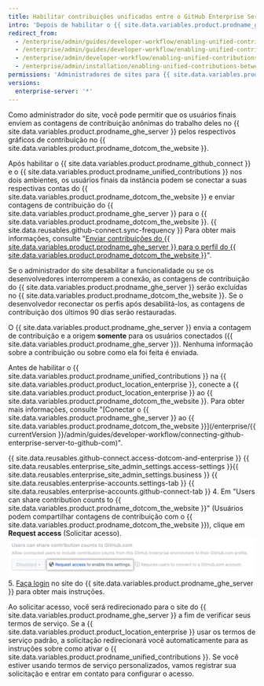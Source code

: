 ```yaml
---
title: Habilitar contribuições unificadas entre o GitHub Enterprise Server e o GitHub.com
intro: 'Depois de habilitar o {{ site.data.variables.product.prodname_github_connect }}, você pode permitir que os integrantes do {{ site.data.variables.product.prodname_ghe_cloud }} destaquem o próprio trabalho no {{ site.data.variables.product.prodname_ghe_server }} enviando as contagens de contribuição para seus respectivos perfis do {{ site.data.variables.product.prodname_dotcom_the_website }}.'
redirect_from:
  - /enterprise/admin/guides/developer-workflow/enabling-unified-contributions-between-github-enterprise-and-github-com/
  - /enterprise/admin/guides/developer-workflow/enabling-unified-contributions-between-github-enterprise-server-and-github-com/
  - /enterprise/admin/developer-workflow/enabling-unified-contributions-between-github-enterprise-server-and-githubcom/
  - /enterprise/admin/installation/enabling-unified-contributions-between-github-enterprise-server-and-githubcom
permissions: 'Administradores de sites para {{ site.data.variables.product.prodname_ghe_server }} que também são proprietários de uma conta corporativa ou organização conectada do {{ site.data.variables.product.prodname_ghe_cloud }} podem ativar contribuições unificadas entre {{ site.data.variables.product.prodname_ghe_server }} e {{ site.data.variables.product.prodname_dotcom_the_website }}.'
versions:
  enterprise-server: '*'
---
```


Como administrador do site, você pode permitir que os usuários finais enviem as contagens de contribuição anônimas do trabalho deles no {{ site.data.variables.product.prodname_ghe_server }} pelos respectivos gráficos de contribuição no {{ site.data.variables.product.prodname_dotcom_the_website }}.

Após habilitar o {{ site.data.variables.product.prodname_github_connect }} e o {{ site.data.variables.product.prodname_unified_contributions }} nos dois ambientes, os usuários finais da instância podem se conectar a suas respectivas contas do {{ site.data.variables.product.prodname_dotcom_the_website }} e enviar contagens de contribuição do {{ site.data.variables.product.prodname_ghe_server }} para o {{ site.data.variables.product.prodname_dotcom_the_website }}. {{ site.data.reusables.github-connect.sync-frequency }} Para obter mais informações, consulte "[Enviar contribuições do {{ site.data.variables.product.prodname_ghe_server }} para o perfil do {{ site.data.variables.product.prodname_dotcom_the_website }}](/articles/sending-your-github-enterprise-server-contributions-to-your-github-com-profile/)".

Se o administrador do site desabilitar a funcionalidade ou se os desenvolvedores interromperem a conexão, as contagens de contribuição do {{ site.data.variables.product.prodname_ghe_server }} serão excluídas no {{ site.data.variables.product.prodname_dotcom_the_website }}. Se o desenvolvedor reconectar os perfis após desabilitá-los, as contagens de contribuição dos últimos 90 dias serão restauradas.

O {{ site.data.variables.product.prodname_ghe_server }} envia a contagem de contribuição e a origem **somente** para os usuários conectados ({{ site.data.variables.product.prodname_ghe_server }}). Nenhuma informação sobre a contribuição ou sobre como ela foi feita é enviada.

Antes de habilitar o {{ site.data.variables.product.prodname_unified_contributions }} na {{ site.data.variables.product.product_location_enterprise }}, conecte a {{ site.data.variables.product.product_location_enterprise }} ao {{ site.data.variables.product.prodname_dotcom_the_website }}. Para obter mais informações, consulte "[Conectar o {{ site.data.variables.product.prodname_ghe_server }} ao {{ site.data.variables.product.prodname_dotcom_the_website }}](/enterprise/{{ currentVersion }}/admin/guides/developer-workflow/connecting-github-enterprise-server-to-github-com)".

{{ site.data.reusables.github-connect.access-dotcom-and-enterprise }}
{{ site.data.reusables.enterprise_site_admin_settings.access-settings }}{{ site.data.reusables.enterprise_site_admin_settings.business }}
{{ site.data.reusables.enterprise-accounts.settings-tab }}
{{ site.data.reusables.enterprise-accounts.github-connect-tab }}
4. Em "Users can share contribution counts to {{ site.data.variables.product.prodname_dotcom_the_website }}" (Usuários podem compartilhar contagens de contribuição com o {{ site.data.variables.product.prodname_dotcom_the_website }}), clique em **Request access** (Solicitar acesso). ![Solicitar acesso à opção de contribuições unificadas](/assets/images/enterprise/site-admin-settings/dotcom-ghe-connection-request-access.png)
5. [Faça login](https://enterprise.github.com/login) no site do {{ site.data.variables.product.prodname_ghe_server }} para obter mais instruções.

Ao solicitar acesso, você será redirecionado para o site do {{ site.data.variables.product.prodname_ghe_server }} a fim de verificar seus termos de serviço. Se a {{ site.data.variables.product.product_location_enterprise }} usar os termos de serviço padrão, a solicitação redirecionará você automaticamente para as instruções sobre como ativar o {{ site.data.variables.product.prodname_unified_contributions }}. Se você estiver usando termos de serviço personalizados, vamos registrar sua solicitação e entrar em contato para configurar o acesso.
